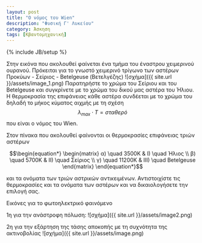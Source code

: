 ```yaml
---
layout: post
title: "O νόμος του Wien"
description: "Φυσική Γ' Λυκείου"
category: Άσκηση
tags: [Κβαντομηχανική]
---
```

{% include JB/setup %}

Στην εικόνα που ακολουθεί φαίνεται ένα τμήμα του έναστρου χειμερινού ουρανού. Πρόκειται για
το γνωστό χειμερινό τρίγωνο των αστέρων Προκύων - Σείριος - Betelgeuse (Βετελγέζης)
![σχήμα]({{ site.url }}/assets/image_1.png) 
Παρατηρήστε το χρώμα του Σείριου και του Betelgeuse και συγκρίνετε με το χρώμα του δικού
μας αστέρα του Ήλιου. Η θερμοκρασία της επιφάνειας κάθε αστέρα συνδέεται με το χρώμα του 
δηλαδή το μήκος κύματος αιχμής με τη σχέση $$λ_{max} \cdot T = σταθερό$$ που είναι ο νόμος
του Wien.

Στον πίνακα που ακολουθεί φαίνονται οι θερμοκρασίες επιφάνειας τριών αστέρων

$$\begin{equation*}
\begin{matrix}
α) \quad 3500Κ & Ι) \quad Ήλιος \\
β) \quad 5700Κ & ΙΙ) \quad Σείριος \\
γ) \quad 11200Κ & ΙΙΙ) \quad Betelgeuse
\end{matrix}
\end{equation*}$$

και τα ονόματα των τριών αστρικών αντικειμένων. 
Αντιστοιχίστε τις θερμοκρασίες και τα ονόματα των αστέρων και να δικαιολογήσετε την επιλογή σας.


Εικόνες για το φωτοηλεκτρικό φαινόμενο


1η για την ανάστροφη πόλωση:
![σχήμα]({{ site.url }}/assets/image2.png) 


2η για την εξάρτηση της τάσης αποκοπής με τη συχνότητα της ακτινοβολίας
![σχήμα]({{ site.url }}/assets/image.png) 
